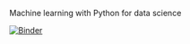 Machine learning with Python for data science

[![Binder](https://mybinder.org/badge_logo.svg)](https://mybinder.org/v2/gh/PhysTony/M4o9re_MLWPFDS/main)